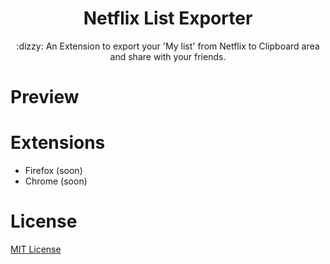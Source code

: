 <h1 align="center">Netflix List Exporter</h1>
<p align="center">:dizzy: An Extension to export your 'My list' from Netflix to Clipboard area and share with your friends.</p>

# Preview

# Extensions
- Firefox (soon)
- Chrome (soon)

# License
[MIT License](https://github.com/daltonmenezes/netflix-list-exporter/blob/master/LICENSE)



